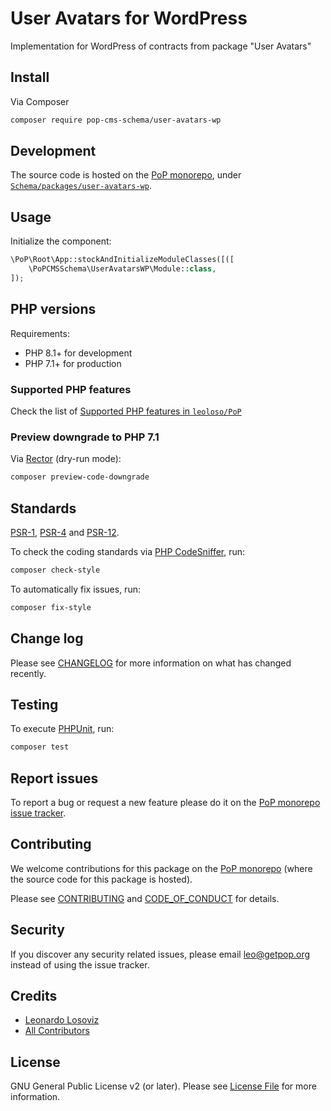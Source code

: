 # User Avatars for WordPress

<!--
[![Build Status][ico-travis]][link-travis]
[![Quality Score][ico-code-quality]][link-code-quality]
[![Software License][ico-license]](LICENSE.md)
[![Latest Version on Packagist][ico-version]][link-packagist]
[![Coverage Status][ico-scrutinizer]][link-scrutinizer]
[![Total Downloads][ico-downloads]][link-downloads]
-->

Implementation for WordPress of contracts from package "User Avatars"

## Install

Via Composer

``` bash
composer require pop-cms-schema/user-avatars-wp
```

## Development

The source code is hosted on the [PoP monorepo](https://github.com/leoloso/PoP), under [`Schema/packages/user-avatars-wp`](https://github.com/leoloso/PoP/tree/master/layers/Schema/packages/user-avatars-wp).

## Usage

Initialize the component:

``` php
\PoP\Root\App::stockAndInitializeModuleClasses([([
    \PoPCMSSchema\UserAvatarsWP\Module::class,
]);
```

## PHP versions

Requirements:

- PHP 8.1+ for development
- PHP 7.1+ for production

### Supported PHP features

Check the list of [Supported PHP features in `leoloso/PoP`](https://github.com/leoloso/PoP/blob/master/docs/supported-php-features.md)

### Preview downgrade to PHP 7.1

Via [Rector](https://github.com/rectorphp/rector) (dry-run mode):

```bash
composer preview-code-downgrade
```

## Standards

[PSR-1](https://www.php-fig.org/psr/psr-1), [PSR-4](https://www.php-fig.org/psr/psr-4) and [PSR-12](https://www.php-fig.org/psr/psr-12).

To check the coding standards via [PHP CodeSniffer](https://github.com/squizlabs/PHP_CodeSniffer), run:

``` bash
composer check-style
```

To automatically fix issues, run:

``` bash
composer fix-style
```

## Change log

Please see [CHANGELOG](CHANGELOG.md) for more information on what has changed recently.

## Testing

To execute [PHPUnit](https://phpunit.de/), run:

``` bash
composer test
```

## Report issues

To report a bug or request a new feature please do it on the [PoP monorepo issue tracker](https://github.com/leoloso/PoP/issues).

## Contributing

We welcome contributions for this package on the [PoP monorepo](https://github.com/leoloso/PoP) (where the source code for this package is hosted).

Please see [CONTRIBUTING](CONTRIBUTING.md) and [CODE_OF_CONDUCT](CODE_OF_CONDUCT.md) for details.

## Security

If you discover any security related issues, please email leo@getpop.org instead of using the issue tracker.

## Credits

- [Leonardo Losoviz][link-author]
- [All Contributors][link-contributors]

## License

GNU General Public License v2 (or later). Please see [License File](LICENSE.md) for more information.

[ico-version]: https://img.shields.io/packagist/v/pop-cms-schema/user-avatars-wp.svg?style=flat-square
[ico-license]: https://img.shields.io/badge/license-GPLv2-brightgreen.svg?style=flat-square
[ico-travis]: https://img.shields.io/travis/pop-cms-schema/user-avatars-wp/master.svg?style=flat-square
[ico-scrutinizer]: https://img.shields.io/scrutinizer/coverage/g/pop-cms-schema/user-avatars-wp.svg?style=flat-square
[ico-code-quality]: https://img.shields.io/scrutinizer/g/pop-cms-schema/user-avatars-wp.svg?style=flat-square
[ico-downloads]: https://img.shields.io/packagist/dt/pop-cms-schema/user-avatars-wp.svg?style=flat-square

[link-packagist]: https://packagist.org/packages/pop-cms-schema/user-avatars-wp
[link-travis]: https://travis-ci.org/pop-cms-schema/user-avatars-wp
[link-scrutinizer]: https://scrutinizer-ci.com/g/pop-cms-schema/user-avatars-wp/code-structure
[link-code-quality]: https://scrutinizer-ci.com/g/pop-cms-schema/user-avatars-wp
[link-downloads]: https://packagist.org/packages/pop-cms-schema/user-avatars-wp
[link-author]: https://github.com/leoloso
[link-contributors]: ../../../../../../contributors
